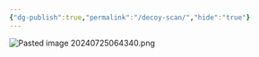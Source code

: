 ```yaml
---
{"dg-publish":true,"permalink":"/decoy-scan/","hide":"true"}
---
```



![Pasted image 20240725064340.png](/img/user/attachments/Pasted%20image%2020240725064340.png)